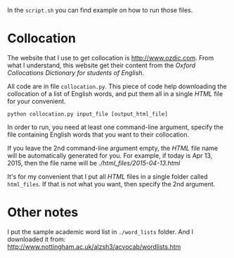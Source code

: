 In the ```script.sh``` you can find example on how to run those files.

# Collocation

The website that I use to get collocation is http://www.ozdic.com. From what I understand, this website get their content from the _Oxford Collocations Dictionary for students of English_.

All code are in file ```collocation.py```. This piece of code help downloading the collocation of a list of English words, and put them all in a single _HTML_ file for your convenient.

```python collocation.py input_file [output_html_file]```

In order to run, you need at least one command-line argument, specify the file containing English words that you want to their collocation.

If you leave the 2nd command-line argument empty, the _HTML_ file name will be automatically generated for you. For example, if today is Apr 13, 2015, then the file name will be *./html_files/2015-04-13.html*

It's for my convenient that I put all _HTML_ files in a single folder called ```html_files```. If that is not what you want, then specify the 2nd argument.

# Other notes

I put the sample academic word list in ```./word_lists``` folder. And I downloaded it from: http://www.nottingham.ac.uk/alzsh3/acvocab/wordlists.htm